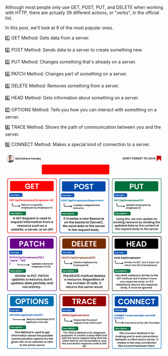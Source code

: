 Although most people only use GET, POST, PUT, and DELETE when working with HTTP, there are actually 39 different actions, or "verbs", in the official list.  
  
  
In this post, we'll look at 9 of the most popular ones.  
  
1️⃣ GET Method: Gets data from a server.  
  
2️⃣ POST Method: Sends data to a server to create something new.  
  
3️⃣ PUT Method: Changes something that's already on a server.  
  
4️⃣ PATCH Method: Changes part of something on a server.  
  
5️⃣ DELETE Method: Removes something from a server.  
  
6️⃣ HEAD Method: Gets information about something on a server.  
  
7️⃣ OPTIONS Method: Tells you how you can interact with something on a server.  
  
8️⃣ TRACE Method: Shows the path of communication between you and the server.  
  
9️⃣ CONNECT Method: Makes a special kind of connection to a server.

![](media/20240209090203.png)
